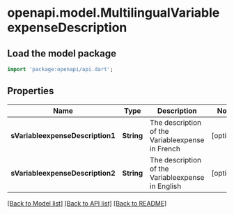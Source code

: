 # openapi.model.MultilingualVariableexpenseDescription

## Load the model package
```dart
import 'package:openapi/api.dart';
```

## Properties
Name | Type | Description | Notes
------------ | ------------- | ------------- | -------------
**sVariableexpenseDescription1** | **String** | The description of the Variableexpense in French | [optional] 
**sVariableexpenseDescription2** | **String** | The description of the Variableexpense in English | [optional] 

[[Back to Model list]](../README.md#documentation-for-models) [[Back to API list]](../README.md#documentation-for-api-endpoints) [[Back to README]](../README.md)


